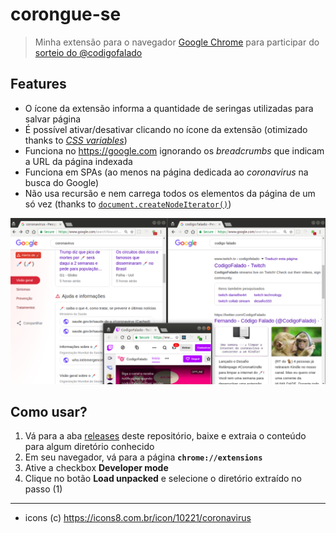 # corongue-se

> Minha extensão para o navegador [Google Chrome](https://www.google.com/intl/pt-BR/chrome) para participar do [sorteio do @codigofalado](https://twitter.com/codigofalado/status/1244296923424702465)

## Features

- O ícone da extensão informa a quantidade de seringas utilizadas para salvar página
- É possível ativar/desativar clicando no ícone da extensão (otimizado thanks to [_CSS variables_](https://caniuse.com/#search=css%20variables))
- Funciona no https://google.com ignorando os _breadcrumbs_ que indicam a URL da página indexada
- Funciona em SPAs (ao menos na página dedicada ao _coronavirus_ na busca do Google)
- Não usa recursão e nem carrega todos os elementos da página de um só vez (thanks to [`document.createNodeIterator()`](https://caniuse.com/#search=createnodeiterator))

![demo](./demo.png)

## Como usar?

1. Vá para a aba [releases](https://github.com/micalevisk/corongue-se/releases) deste repositório, baixe e extraia o conteúdo para algum diretório conhecido
2. Em seu navegador, vá para a página **`chrome://extensions`**
3. Ative a checkbox **Developer mode**
4. Clique no botão **Load unpacked** e selecione o diretório extraído no passo (1)

---

- icons (c) https://icons8.com.br/icon/10221/coronavirus
